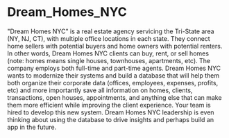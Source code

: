 # Dream_Homes_NYC
"Dream Homes NYC" is a real estate agency servicing the Tri-State area (NY, NJ, CT), with multiple office locations in each state. They connect home sellers with potential buyers and home owners with potential renters. In other words, Dream Homes NYC clients can buy, rent, or sell homes (note: homes means single houses, townhouses, apartments, etc). The company employs both full-time and part-time agents. Dream Homes NYC wants to modernize their systems and build a database that will help them both organize their corporate data (offices, employees, expenses, profits, etc) and more importantly save all information on homes, clients, transactions, open houses, appointments, and anything else that can make them more efficient while improving the client experience.  Your team is hired to develop this new system. Dream Homes NYC leadership is even thinking about using the database to drive insights and perhaps build an app in the future.
